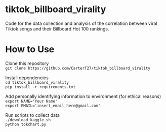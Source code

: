 # tiktok_billboard_virality
Code for the data collection and analysis of the correlation between viral Tiktok songs and their Billboard Hot 100 rankings.

# How to Use

Clone this repository  
`git clone https://github.com/CarterT27/tiktok_billboard_virality`

Install dependencies  
`cd tiktok_billboard_virality`  
`pip install -r requirements.txt`

Add personally identifying information to environment (for ethical reasons)  
`export NAME='Your Name'`  
`export EMAIL='insert_email_here@gmail.com'`

Run scripts to collect data  
`./download_kaggle.sh`  
`python tokchart.py`
